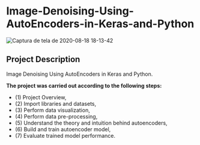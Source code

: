 # Image-Denoising-Using-AutoEncoders-in-Keras-and-Python

![Captura de tela de 2020-08-18 18-13-42](https://user-images.githubusercontent.com/65929471/90566325-a5ae1680-e17e-11ea-9a7e-61bb308e2cc1.png)

## Project Description
Image Denoising Using AutoEncoders in Keras and Python.

**The project was carried out according to the following steps:**
- (1) Project Overview, 
- (2) Import libraries and datasets, 
- (3) Perform data visualization, 
- (4) Perform data pre-processing, 
- (5) Understand the theory and intuition behind autoencoders, 
- (6) Build and train autoencoder model, 
- (7) Evaluate trained model performance.
